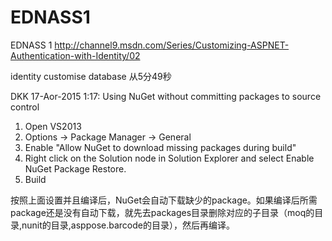 # EDNASS1
EDNASS 1
http://channel9.msdn.com/Series/Customizing-ASPNET-Authentication-with-Identity/02

identity customise database 从5分49秒


DKK 17-Aor-2015 1:17:
Using NuGet without committing packages to source control
1. Open VS2013
2. Options -> Package Manager -> General
3. Enable "Allow NuGet to download missing packages during build"
4. Right click on the Solution node in Solution Explorer and select Enable NuGet Package Restore.
5. Build

按照上面设置并且编译后，NuGet会自动下载缺少的package。如果编译后所需package还是没有自动下载，就先去packages目录删除对应的子目录（moq的目录,nunit的目录,asppose.barcode的目录），然后再编译。
